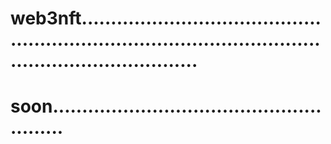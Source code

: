 # web3nft..............................................................................................................................
# soon.......................................................
